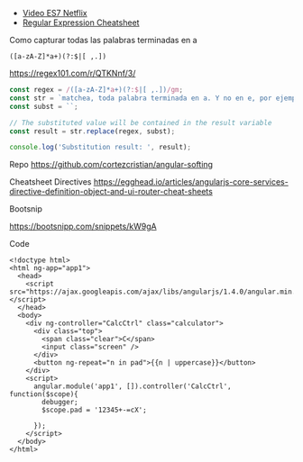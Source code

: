 - [Video ES7 Netflix](https://www.youtube.com/watch?v=lil4YCCXRYc)
- [Regular Expression Cheatsheet](https://www.debuggex.com/cheatsheet/regex/javascript)

Como capturar todas las palabras terminadas en a
```
([a-zA-Z]*a+)(?:$|[ ,.])
```
https://regex101.com/r/QTKNnf/3/

```js
const regex = /([a-zA-Z]*a+)(?:$|[ ,.])/gm;
const str = `matchea, toda palabra terminada en a. Y no en e, por ejemplo.`;
const subst = ``;

// The substituted value will be contained in the result variable
const result = str.replace(regex, subst);

console.log('Substitution result: ', result);

```

Repo
https://github.com/cortezcristian/angular-softing

Cheatsheet Directives
https://egghead.io/articles/angularjs-core-services-directive-definition-object-and-ui-router-cheat-sheets


Bootsnip

https://bootsnipp.com/snippets/kW9gA

Code

```
<!doctype html>
<html ng-app="app1">
  <head>
    <script src="https://ajax.googleapis.com/ajax/libs/angularjs/1.4.0/angular.min.js"></script>
  </head>
  <body>
    <div ng-controller="CalcCtrl" class="calculator">
      <div class="top">
        <span class="clear">C</span>
        <input class="screen" />
      </div>
      <button ng-repeat="n in pad">{{n | uppercase}}</button>
    </div>
    <script>
      angular.module('app1', []).controller('CalcCtrl', function($scope){
        debugger;
        $scope.pad = '12345+-=cX';

      });
    </script>
  </body>
</html>

```
